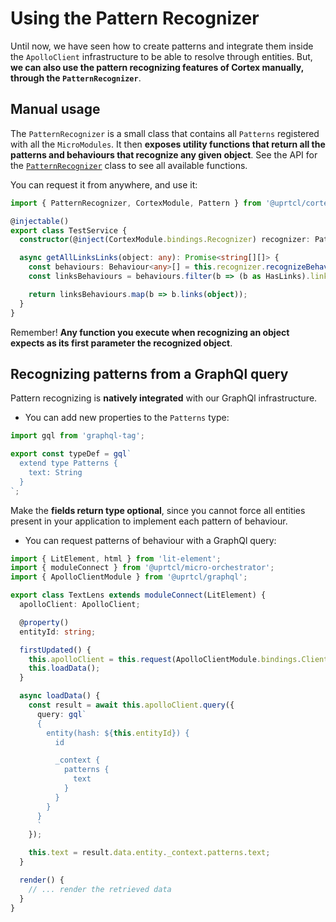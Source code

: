# Using the Pattern Recognizer

Until now, we have seen how to create patterns and integrate them inside the `ApolloClient` infrastructure to be able to resolve through entities. But, **we can also use the pattern recognizing features of Cortex manually, through the `PatternRecognizer`**.

## Manual usage

The `PatternRecognizer` is a small class that contains all `Patterns` registered with all the `MicroModules`. It then **exposes utility functions that return all the patterns and behaviours that recognize any given object**. See the API for the [`PatternRecognizer`](https://github.com/uprtcl/js-uprtcl/blob/master/packages/cortex/src/recognizer/pattern.recognizer.ts) class to see all available functions.

You can request it from anywhere, and use it:

```ts
import { PatternRecognizer, CortexModule, Pattern } from '@uprtcl/cortex';

@injectable()
export class TestService {
  constructor(@inject(CortexModule.bindings.Recognizer) recognizer: PatternRecognizer) {}

  async getAllLinksLinks(object: any): Promise<string[][]> {
    const behaviours: Behaviour<any>[] = this.recognizer.recognizeBehaviours(object);
    const linksBehaviours = behaviours.filter(b => (b as HasLinks).links);

    return linksBehaviours.map(b => b.links(object));
  }
}
```

Remember! **Any function you execute when recognizing an object expects as its first parameter the recognized object**.

## Recognizing patterns from a GraphQl query

Pattern recognizing is **natively integrated** with our GraphQl infrastructure.

- You can add new properties to the `Patterns` type:

```ts
import gql from 'graphql-tag';

export const typeDef = gql`
  extend type Patterns {
    text: String
  }
`;
```

Make the **fields return type optional**, since you cannot force all entities present in your application to implement each pattern of behaviour.

- You can request patterns of behaviour with a GraphQl query:

```ts
import { LitElement, html } from 'lit-element';
import { moduleConnect } from '@uprtcl/micro-orchestrator';
import { ApolloClientModule } from '@uprtcl/graphql';

export class TextLens extends moduleConnect(LitElement) {
  apolloClient: ApolloClient;

  @property()
  entityId: string;

  firstUpdated() {
    this.apolloClient = this.request(ApolloClientModule.bindings.Client);
    this.loadData();
  }

  async loadData() {
    const result = await this.apolloClient.query({
      query: gql`
      {
        entity(hash: ${this.entityId}) {
          id

          _context {
            patterns {
              text
            }
          }
        }
      }
      `
    });

    this.text = result.data.entity._context.patterns.text;
  }

  render() {
    // ... render the retrieved data
  }
}
```
